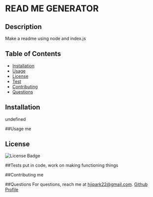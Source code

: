 
# READ ME GENERATOR
    
 ## Description
 Make a readme using node and index.js
    
## Table of Contents
- [Installation](#installation)
- [Usage](#usage)
- [License](#license)
- [Test](#tests)
- [Contributing](#contributing)
- [Questions](#questions)
    
## Installation
undefined
    
##Usage
me

## License
![License Badge](https://img.shields.io/badge/license-MIT-brightgreen)

##Tests
put in code, work on making functioning things 

##Contributing
me

##Questions
For questions, reach me at hjipark22@gmail.com.
[Github Profile](https://github.com/hjenp22)
